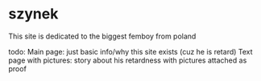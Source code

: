 # szynek
This site is dedicated to the biggest femboy from poland


todo:
Main page: just basic info/why this site exists (cuz he is retard)
Text page with pictures: story about his retardness with pictures attached as proof